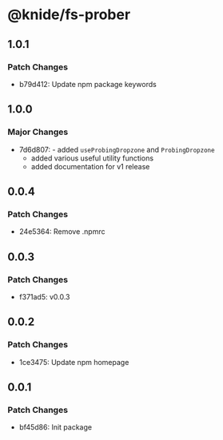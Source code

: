 # @knide/fs-prober

## 1.0.1

### Patch Changes

- b79d412: Update npm package keywords

## 1.0.0

### Major Changes

- 7d6d807: - added `useProbingDropzone` and `ProbingDropzone`
  - added various useful utility functions
  - added documentation for v1 release

## 0.0.4

### Patch Changes

- 24e5364: Remove .npmrc

## 0.0.3

### Patch Changes

- f371ad5: v0.0.3

## 0.0.2

### Patch Changes

- 1ce3475: Update npm homepage

## 0.0.1

### Patch Changes

- bf45d86: Init package
